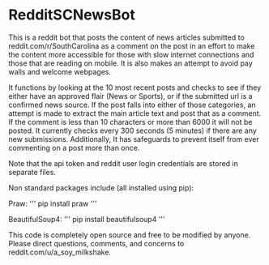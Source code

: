 # RedditSCNewsBot
This is a reddit bot that posts the content of news articles submitted to reddit.com/r/SouthCarolina as a comment on the post in an effort to make the content more accessible for those with slow internet connections and those that are reading on mobile. It is also makes an attempt to avoid pay walls and welcome webpages.

It functions by looking at the 10 most recent posts and checks to see if they either have an approved flair (News or Sports), or if the submitted url is a confirmed news source. If the post falls into either of those categories, an attempt is made to extract the main article text and post that as a comment. If the comment is less than 10 characters or more than 6000 it will not be posted. It currently checks every 300 seconds (5 minutes) if there are any new submissions. Additionally, It has safeguards to prevent itself from ever commenting on a post more than once.

Note that the api token and reddit user login credentials are stored in separate files.

Non standard packages include (all installed using pip):

Praw:
'''
pip install praw
'''

BeautifulSoup4:
'''
pip install beautifulsoup4
'''

This code is completely open source and free to be modified by anyone. Please direct questions, comments, and concerns to reddit.com/u/a_soy_milkshake.
